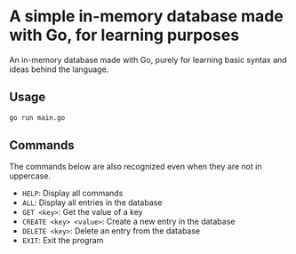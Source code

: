 # A simple in-memory database made with Go, for learning purposes

An in-memory database made with Go, purely for learning basic syntax and ideas behind the language.

## Usage

```bash
go run main.go
```

## Commands

The commands below are also recognized even when they are not in uppercase.

- `HELP`: Display all commands
- `ALL`: Display all entries in the database
- `GET <key>`: Get the value of a key
- `CREATE <key> <value>`: Create a new entry in the database
- `DELETE <key>`: Delete an entry from the database
- `EXIT`: Exit the program
